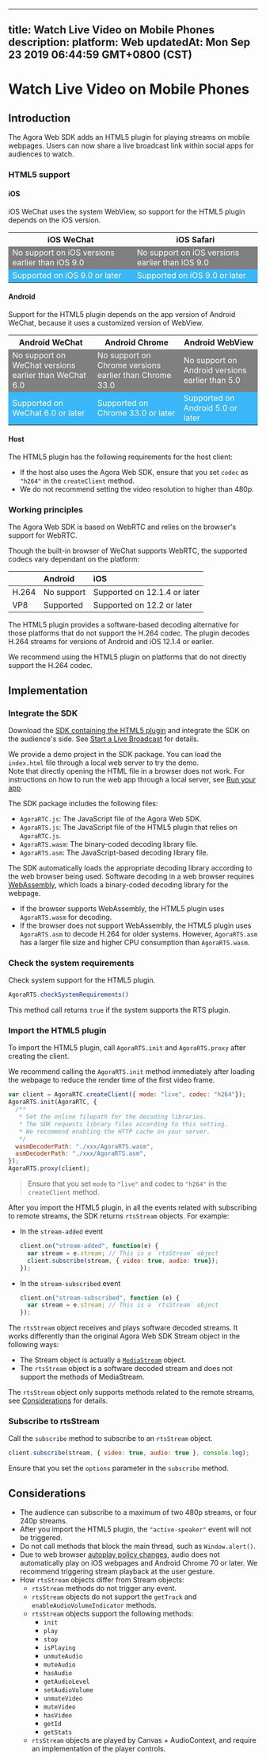 
---
title: Watch Live Video on Mobile Phones
description: 
platform: Web
updatedAt: Mon Sep 23 2019 06:44:59 GMT+0800 (CST)
---
# Watch Live Video on Mobile Phones
## Introduction

The Agora Web SDK adds an HTML5 plugin for playing streams on mobile webpages. Users can now share a live broadcast link within social apps for audiences to watch.

### HTML5 support

#### **iOS**

iOS WeChat uses the system WebView, so support for the HTML5 plugin depends on the iOS version.

<table>
  <tr>
    <th>iOS WeChat</th>
    <th>iOS Safari</th>
  </tr>
  <tr>
    <td bgcolor="grey"><font color="white">No support on iOS versions earlier than iOS 9.0</font></td>
    <td bgcolor="grey"><font color="white">No support on iOS versions earlier than iOS 9.0</font></td>
  </tr>
  <tr>
    <td bgcolor="#3ab7f8"><font color="white">Supported on iOS 9.0 or later</font></td>
    <td bgcolor="#3ab7f8"><font color="white">Supported on iOS 9.0 or later</font></td>
  </tr>
</table>

#### **Android**

Support for the HTML5 plugin depends on the app version of Android WeChat, because it uses a customized version of WebView.

<table>
  <tr>
    <th>Android WeChat</th>
    <th>Android Chrome</th>
    <th>Android WebView</th>
  </tr>
  <tr>
    <td bgcolor="grey"><font color="white">No support on WeChat versions earlier than WeChat 6.0</font></td>
    <td bgcolor="grey"><font color="white">No support on Chrome versions earlier than Chrome 33.0</font></td>
    <td bgcolor="grey"><font color="white">No support on Android versions earlier than 5.0</font></td>
  </tr>
  <tr>
    <td bgcolor="#3ab7f8"><font color="white">Supported on WeChat 6.0 or later</font></td>
    <td bgcolor="#3ab7f8"><font color="white">Supported on Chrome 33.0 or later</font></td>
    <td bgcolor="#3ab7f8"><font color="white">Supported on Android 5.0 or later</font></td>
  </tr>
</table>

#### **Host**

The HTML5 plugin has the following requirements for the host client:

- If the host also uses the Agora Web SDK, ensure that you set `codec` as `"h264"` in the `createClient` method.
- We do not recommend setting the video resolution to higher than 480p.

### Working principles

The Agora Web SDK is based on WebRTC and relies on the browser's support for WebRTC.

Though the built-in browser of WeChat supports WebRTC, the supported codecs vary dependant on the platform:

|       | Android    | iOS                          |
| :---- | :--------- | :--------------------------- |
| H.264 | No support | Supported on 12.1.4 or later |
| VP8   | Supported  | Supported on 12.2 or later   |

The HTML5 plugin provides a software-based decoding alternative for those platforms that do not support the H.264 codec. The plugin decodes H.264 streams for versions of Android and iOS 12.1.4 or earlier.

We recommend using the HTML5 plugin on platforms that do not directly support the H.264 codec.

## Implementation

### Integrate the SDK
Download the [SDK containing the HTML5 plugin](https://download.agora.io/sdk/release/rts-v2.8.0.400.zip) and integrate the SDK on the audience's side. See [Start a Live Broadcast](https://docs.agora.io/en/Interactive%20Broadcast/start_live_web?platform=Web) for details.

<div class="alert info">We provide a demo project in the SDK package. You can load the <code>index.html</code> file through a local web server to try the demo. <br/>Note that directly opening the HTML file in a browser does not work. For instructions on how to run the web app through a local server, see <a href="https://docs.agora.io/en/Interactive%20Broadcast/start_live_web?platform=Web#run-your-app">Run your app</a>.</div>

The SDK package includes the following files:

- `AgoraRTC.js`: The JavaScript file of the Agora Web SDK.
- `AgoraRTS.js`: The JavaScript file of the HTML5 plugin that relies on `AgoraRTC.js`.
- `AgoraRTS.wasm`: The binary-coded decoding library file.
- `AgoraRTS.asm`: The JavaScript-based decoding library file. 

The SDK automatically loads the appropriate decoding library according to the web browser being used. Software decoding in a web browser requires [WebAssembly](https://webassembly.org/), which loads a binary-coded decoding library for the webpage. 

- If the browser supports WebAssembly, the HTML5 plugin uses `AgoraRTS.wasm` for decoding.
- If the browser does not support WebAssembly, the HTML5 plugin uses `AgoraRTS.asm`  to decode H.264 for older systems. However,  `AgoraRTS.asm` has a larger file size and higher CPU consumption than `AgoraRTS.wasm`.

### Check the system requirements

Check system support for the HTML5 plugin.

```javascript
AgoraRTS.checkSystemRequirements()
```

This method call returns `true` if the system supports the RTS plugin.

### Import the HTML5 plugin

To import the HTML5 plugin, call  `AgoraRTS.init` and `AgoraRTS.proxy` after creating the client. 

<div class="alert info">We recommend calling the <code>AgoraRTS.init</code> method immediately after loading the webpage to reduce the render time of the first video frame.</div>

```javascript
var client = AgoraRTC.createClient({ mode: "live", codec: "h264"});
AgoraRTS.init(AgoraRTC, {
  /**
   * Set the online filepath for the decoding libraries.
   * The SDK requests library files according to this setting.
   * We recommend enabling the HTTP cache on your server.
   */
  wasmDecoderPath: "./xxx/AgoraRTS.wasm",
  asmDecoderPath: "./xxx/AgoraRTS.asm",
});
AgoraRTS.proxy(client);
```

> Ensure that you set `mode` to `"live"` and codec to `"h264"` in the `createClient` method.

After you import the HTML5 plugin, in all the events related with subscribing to remote streams, the SDK returns  `rtsStream` objects. For example:

- In the `stream-added` event

  ```javascript
  client.on("stream-added", function(e) {
    var stream = e.stream; // This is a `rtsStream` object
    client.subscribe(stream, { video: true, audio: true});
  });
  ```

- In the `stream-subscribed` event

  ```javascript
  client.on("stream-subscribed", function (e) {
    var stream = e.stream; // This is a `rtsStream` object
  });
  ```

The `rtsStream` object receives and plays software decoded streams. It works differently than the original Agora Web SDK Stream object in the following ways:

- The Stream object is actually a [`MediaStream`](https://developer.mozilla.org/en-US/docs/Web/API/MediaStream) object.
- The `rtsStream` object is a software decoded stream and does not support the methods of MediaStream.

The `rtsStream` object only supports methods related to the remote streams, see [Considerations](#note) for details.

### Subscribe to rtsStream

Call the `subscribe` method to subscribe to an `rtsStream` object.

```javascript
client.subscribe(stream, { video: true, audio: true }, console.log);
```

<div class="alert note">Ensure that you set the <code>options</code> parameter in the <code>subscribe</code> method.</div> 

## <a name="note"></a>Considerations

- The audience can subscribe to a maximum of two 480p streams, or four 240p streams.
- After you import the HTML5 plugin, the `"active-speaker"` event will not be triggered.
- Do not call methods that block the main thread, such as `Window.alert()`.
- Due to web browser [autoplay policy changes](https://developers.google.com/web/updates/2017/09/autoplay-policy-changes), audio does not automatically play on iOS webpages and Android Chrome 70 or later. We recommend triggering stream playback at the user gesture.
- How `rtsStream` objects differ from Stream objects:
  - `rtsStream` methods do not trigger any event.
  - `rtsStream` objects do not support the `getTrack` and `enableAudioVolumeIndicator` methods.
  - `rtsStream` objects support the following methods:
    - `init`
    - `play`
    - `stop`
    - `isPlaying`
    - `unmuteAudio`
    - `muteAudio`
    - `hasAudio`
    - `getAudioLevel`
    - `setAudioVolume`
    - `unmuteVideo`
    - `muteVideo`
    - `hasVideo`
    - `getId`
    - `getStats`
  - `rtsStream` objects are played by Canvas + AudioContext, and require an implementation of the player controls.
